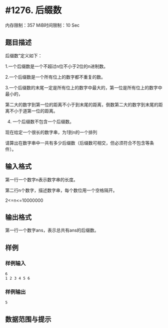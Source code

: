 # #1276. 后缀数

内存限制：357 MiB时间限制：10 Sec

## 题目描述

后缀数&rdquo;定义如下： 

1.一个后缀数是一个不超过n位不小于2位的n进制数。 

2.一个后缀数是一个所有位上的数字都不重复的数。 

3.一个后缀数的末尾一定是所有位上的数字中最大的，第一位是所有位上的数字中最小的，

第二大的数字到第一位的距离不小于到末尾的距离，倒数第二大的数字到末尾的距离不小于道第一位的距离。 

4. 一个后缀数不包含一个后缀数。 

现在给定一个很长的数字串，为1到n的一个排列

请算出在数字串中一共有多少后缀数（后缀数可相交，但必须符合不包含等条件）。

## 输入格式

第一行一个数字n表示数字串的长度。 

第二行n个数字，描述数字串，每个数位用一个空格隔开。

2<=n<=10000000

## 输出格式

第一行一个数字ans，表示总共有ans的后缀数。

## 样例

### 样例输入

    
    6
    1 2 3 4 5 6
    

### 样例输出

    
    5
    

## 数据范围与提示
